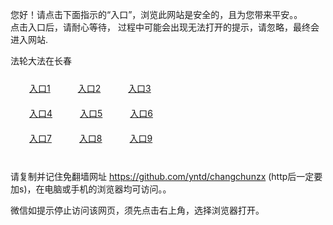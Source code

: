 您好！请点击下面指示的“入口”，浏览此网站是安全的，且为您带来平安。。 <br/>
点击入口后，请耐心等待， 过程中可能会出现无法打开的提示，请忽略，最终会进入网站. </br>

法轮大法在长春<br/>
<div style="padding:10px"><a style="margin:20px" target="_blank" href="https://d2f6s0wfm4ak7z.cloudfront.net/2Qpsp?skjkpw" id="ccLink1" rel="nofollow">入口1</a> <a target="_blank" style="margin:20px" href="https://dfz4r7exwgjvz.cloudfront.net/2Qpsp?nvlmaqio" id="ccLink2" rel="nofollow">入口2</a> <a style="margin:20px" target="_blank" href="https://d2x6b7gosfs9yo.cloudfront.net/2Qpsp?jtfmhv" id="ccLink3" rel="nofollow">入口3</a></div>

<div style="padding:10px" ><a style="margin:20px" target="_blank" href="https://d2f6s0wfm4ak7z.cloudfront.net/2Qpsp?skjkpw" id="ccLink4" rel="nofollow">入口4</a> <a style="margin:20px" href="https://dfz4r7exwgjvz.cloudfront.net/2Qpsp?nvlmaqio" target="_blank" id="ccLink5" rel="nofollow">入口5</a> <a style="margin:20px" href="https://d2x6b7gosfs9yo.cloudfront.net/2Qpsp?jtfmhv" target="_blank" id="ccLink6" rel="nofollow">入口6</a></div>

<div style="padding:10px"><a style="margin:20px" target="_blank" href="https://d2f6s0wfm4ak7z.cloudfront.net/2Qpsp?skjkpw" id="ccLink7" rel="nofollow">入口7</a> <a style="margin:20px" href="https://dfz4r7exwgjvz.cloudfront.net/2Qpsp?nvlmaqio" target="_blank" id="ccLink8" rel="nofollow">入口8</a> <a style="margin:20px" target="_blank" href="https://d2x6b7gosfs9yo.cloudfront.net/2Qpsp?jtfmhv" id="ccLink9" rel="nofollow">入口9</a></div>

<br/>



请复制并记住免翻墙网址 https://github.com/yntd/changchunzx (http后一定要加s)，在电脑或手机的浏览器均可访问。。<br/>

微信如提示停止访问该网页，须先点击右上角，选择浏览器打开。
